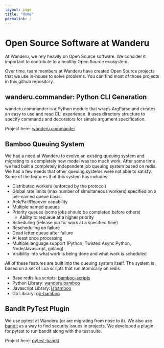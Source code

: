 ```yaml
---
layout: page
title: "Home"
permalink: /
---
```


# Open Source Software at Wanderu

At Wanderu, we rely heavily on Open Source software. We consider it
important to contribute to a healthy Open Source ecosystem.

Over time, team members at Wanderu have created Open Source
projects that we use in-house to solve problems. You can find most
of those projects in this github repository.

## wanderu.commander: Python CLI Generation

wanderu.commander is a Python module that wraps ArgParse and
creates an easy to use and read CLI experience. It uses
directory structure to specify commands and decorators
for simple argument specification.

Project here: [wanderu.commander](https://github.com/Wanderu/wanderu.commander)

## Bamboo Queuing System

We had a need at Wanderu to evolve an existing queuing system and
migrating to a completely new model was too much work. After some
time we had built a completely independent job queuing system
based on redis. We had a few needs that other queuing systems
were not able to satisfy. Some of the features that this system
has includes:

- Distributed workers (enforced by the protocol)
- Global rate limits (max number of simultaneous workers) specified
on a per-named queue basis.
- Ack/Fail/Recover capability
- Multiple named queues
- Priority queues (some jobs should be completed before others)
  - Ability to requeue at a higher priority
- Scheduling (release job for work at a specified time)
- Rescheduling on failure
- Dead letter queue after failure
- At least once processing
- Multiple language support (Python, Twisted Async Python,
Node/Javascript, golang)
- Visibility into what work is being done and what work is scheduled

All of these features are built into the queuing system itself.
The system is based on a set of Lua scripts that run atomically on
redis.

- Base redis lua scripts: [bamboo-scripts](https://github.com/Wanderu/bamboo-scripts)
- Python Library: [wanderu.bamboo](https://github.com/Wanderu/wanderu.bamboo)
- Javascript Library: [jsbamboo](https://github.com/Wanderu/jsbamboo)
- Go Library: [go-bamboo](https://github.com/Wanderu/go-bamboo)

## Bandit PyTest Plugin

We use pytest at Wanderu (or are migrating from nose to it).
We also use [bandit](https://github.com/PyCQA/bandit) as a way
to find security issues in projects. We developed a plugin for
pytest to run bandit along with the test suite.

Project here: [pytest-bandit](https://github.com/Wanderu/pytest-bandit)
